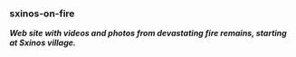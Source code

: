 ### sxinos-on-fire

**_Web site with videos and photos from devastating fire remains, starting at Sxinos village._**
